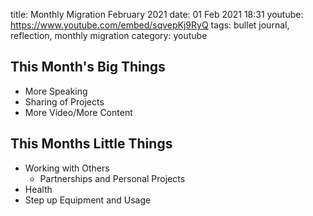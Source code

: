 title: Monthly Migration February 2021
date: 01 Feb 2021 18:31
youtube: https://www.youtube.com/embed/sqvepKj9RyQ
tags: bullet journal, reflection, monthly migration
category: youtube

## This Month's Big Things

- More Speaking
- Sharing of Projects
- More Video/More Content

## This Months Little Things

- Working with Others
  - Partnerships and Personal Projects
- Health
- Step up Equipment and Usage 

